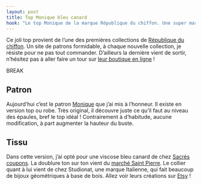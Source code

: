 ```yaml
---
layout: post
title: Top Monique bleu canard
hook: "Le top Monique de la marque République du chiffon. Une super marque de patrons : simples mais avec ce détail qui fait toute la différence !"
---
```


Ce joli top provient de l’une des premières collections de [République du chiffon][1]. Un site de patrons formidable, à chaque nouvelle collection, je résiste pour ne pas tout commander. D’ailleurs la dernière vient de sortir, n’hésitez pas à aller faire un tour sur [leur boutique en ligne][2] !

BREAK

## Patron

Aujourd’hui c’est le patron [Monique][3] que j’ai mis à l’honneur. Il existe en version top ou robe. Très original, il découvre juste ce qu’il faut au niveau des épaules, bref le top idéal ! Contrairement à d’habitude, aucune modification, à part augmenter la hauteur du buste.


## Tissu

Dans cette version, j’ai opté pour une viscose bleu canard de chez [Sacrés coupons][4]. La doublure ton sur ton vient du [marché Saint Pierre][5]. Le collier quant à lui vient de chez Studionat, une marque Italienne, qui fait beaucoup de bijoux géométriques à base de bois. Allez voir leurs créations sur [Etsy][6] !





[1]:	http://republiqueduchiffon.com/fr/
[2]:	http://republiqueduchiffon.com/fr/19-boutique
[3]:	http://republiqueduchiffon.com/fr/accueil/26-robetop-monique.html
[4]: 	https://www.sacres-coupons.com/
[5]:	http://www.marchesaintpierre.com/
[6]:	https://www.etsy.com/fr/shop/Studionat






